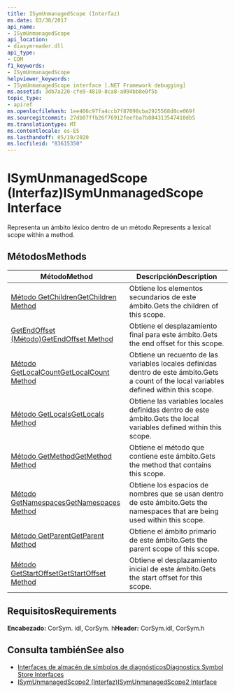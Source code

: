 ```yaml
---
title: ISymUnmanagedScope (Interfaz)
ms.date: 03/30/2017
api_name:
- ISymUnmanagedScope
api_location:
- diasymreader.dll
api_type:
- COM
f1_keywords:
- ISymUnmanagedScope
helpviewer_keywords:
- ISymUnmanagedScope interface [.NET Framework debugging]
ms.assetid: 3db7a220-cfe9-4810-8ca8-a094bb8e0f5b
topic_type:
- apiref
ms.openlocfilehash: 1ee406c97fa4ccb7f87098cba2925568d8ce069f
ms.sourcegitcommit: 27db07ffb26f76912feefba7b884313547410db5
ms.translationtype: MT
ms.contentlocale: es-ES
ms.lasthandoff: 05/19/2020
ms.locfileid: "83615350"
---
```

# <a name="isymunmanagedscope-interface"></a><span data-ttu-id="c19d8-102">ISymUnmanagedScope (Interfaz)</span><span class="sxs-lookup"><span data-stu-id="c19d8-102">ISymUnmanagedScope Interface</span></span>
<span data-ttu-id="c19d8-103">Representa un ámbito léxico dentro de un método.</span><span class="sxs-lookup"><span data-stu-id="c19d8-103">Represents a lexical scope within a method.</span></span>  
  
## <a name="methods"></a><span data-ttu-id="c19d8-104">Métodos</span><span class="sxs-lookup"><span data-stu-id="c19d8-104">Methods</span></span>  
  
|<span data-ttu-id="c19d8-105">Método</span><span class="sxs-lookup"><span data-stu-id="c19d8-105">Method</span></span>|<span data-ttu-id="c19d8-106">Descripción</span><span class="sxs-lookup"><span data-stu-id="c19d8-106">Description</span></span>|  
|------------|-----------------|  
|[<span data-ttu-id="c19d8-107">Método GetChildren</span><span class="sxs-lookup"><span data-stu-id="c19d8-107">GetChildren Method</span></span>](isymunmanagedscope-getchildren-method.md)|<span data-ttu-id="c19d8-108">Obtiene los elementos secundarios de este ámbito.</span><span class="sxs-lookup"><span data-stu-id="c19d8-108">Gets the children of this scope.</span></span>|  
|[<span data-ttu-id="c19d8-109">GetEndOffset (Método)</span><span class="sxs-lookup"><span data-stu-id="c19d8-109">GetEndOffset Method</span></span>](isymunmanagedscope-getendoffset-method.md)|<span data-ttu-id="c19d8-110">Obtiene el desplazamiento final para este ámbito.</span><span class="sxs-lookup"><span data-stu-id="c19d8-110">Gets the end offset for this scope.</span></span>|  
|[<span data-ttu-id="c19d8-111">Método GetLocalCount</span><span class="sxs-lookup"><span data-stu-id="c19d8-111">GetLocalCount Method</span></span>](isymunmanagedscope-getlocalcount-method.md)|<span data-ttu-id="c19d8-112">Obtiene un recuento de las variables locales definidas dentro de este ámbito.</span><span class="sxs-lookup"><span data-stu-id="c19d8-112">Gets a count of the local variables defined within this scope.</span></span>|  
|[<span data-ttu-id="c19d8-113">Método GetLocals</span><span class="sxs-lookup"><span data-stu-id="c19d8-113">GetLocals Method</span></span>](isymunmanagedscope-getlocals-method.md)|<span data-ttu-id="c19d8-114">Obtiene las variables locales definidas dentro de este ámbito.</span><span class="sxs-lookup"><span data-stu-id="c19d8-114">Gets the local variables defined within this scope.</span></span>|  
|[<span data-ttu-id="c19d8-115">Método GetMethod</span><span class="sxs-lookup"><span data-stu-id="c19d8-115">GetMethod Method</span></span>](isymunmanagedscope-getmethod-method.md)|<span data-ttu-id="c19d8-116">Obtiene el método que contiene este ámbito.</span><span class="sxs-lookup"><span data-stu-id="c19d8-116">Gets the method that contains this scope.</span></span>|  
|[<span data-ttu-id="c19d8-117">Método GetNamespaces</span><span class="sxs-lookup"><span data-stu-id="c19d8-117">GetNamespaces Method</span></span>](isymunmanagedscope-getnamespaces-method.md)|<span data-ttu-id="c19d8-118">Obtiene los espacios de nombres que se usan dentro de este ámbito.</span><span class="sxs-lookup"><span data-stu-id="c19d8-118">Gets the namespaces that are being used within this scope.</span></span>|  
|[<span data-ttu-id="c19d8-119">Método GetParent</span><span class="sxs-lookup"><span data-stu-id="c19d8-119">GetParent Method</span></span>](isymunmanagedscope-getparent-method.md)|<span data-ttu-id="c19d8-120">Obtiene el ámbito primario de este ámbito.</span><span class="sxs-lookup"><span data-stu-id="c19d8-120">Gets the parent scope of this scope.</span></span>|  
|[<span data-ttu-id="c19d8-121">Método GetStartOffset</span><span class="sxs-lookup"><span data-stu-id="c19d8-121">GetStartOffset Method</span></span>](isymunmanagedscope-getstartoffset-method.md)|<span data-ttu-id="c19d8-122">Obtiene el desplazamiento inicial de este ámbito.</span><span class="sxs-lookup"><span data-stu-id="c19d8-122">Gets the start offset for this scope.</span></span>|  
  
## <a name="requirements"></a><span data-ttu-id="c19d8-123">Requisitos</span><span class="sxs-lookup"><span data-stu-id="c19d8-123">Requirements</span></span>  
 <span data-ttu-id="c19d8-124">**Encabezado:** CorSym. idl, CorSym. h</span><span class="sxs-lookup"><span data-stu-id="c19d8-124">**Header:** CorSym.idl, CorSym.h</span></span>  
  
## <a name="see-also"></a><span data-ttu-id="c19d8-125">Consulta también</span><span class="sxs-lookup"><span data-stu-id="c19d8-125">See also</span></span>

- [<span data-ttu-id="c19d8-126">Interfaces de almacén de símbolos de diagnósticos</span><span class="sxs-lookup"><span data-stu-id="c19d8-126">Diagnostics Symbol Store Interfaces</span></span>](diagnostics-symbol-store-interfaces.md)
- [<span data-ttu-id="c19d8-127">ISymUnmanagedScope2 (Interfaz)</span><span class="sxs-lookup"><span data-stu-id="c19d8-127">ISymUnmanagedScope2 Interface</span></span>](isymunmanagedscope2-interface.md)
